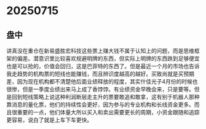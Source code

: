 # 20250715

## 盘中

讲真没在重仓在新易盛胜宏科技这些票上赚大钱不属于认知上的问题，而是思维框架的偏差。潜意识里比较喜欢规避明牌的东西，但实际上明牌的东西跌到足够便宜也是可以抢的，价值会回归，这是巴菲特的东西了。但是最近一个月的市场也告诉我走趋势的机构票的短线也能赚钱，而且辨识度越高的越好。买致尚就是买预期差，因为现在机构都不清楚他后面业绩释放的程度，其实什佳光子4月份的时候也很惨，但是一季度业绩出来马上成了香饽饽。有业绩资金早晚会来，只是要等。但是回到短线策略上说这种利润断层走主升的票要敢追和敢拿，这有别于机器人那种靠消息的量化票，他们的持续性会更好，因为参与的专业机构和长线资金更多。而且很重要的一点，他们体量大所以买入和卖出需要更长的周期，小资金跟随和追踪更容易，说白了就是上车下车更快。
